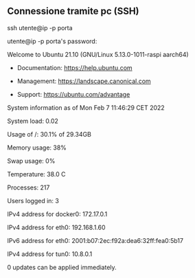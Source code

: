 ## Connessione tramite pc (SSH)

  

ssh utente@ip -p porta

utente@ip -p porta's password:

Welcome to Ubuntu 21.10 (GNU/Linux 5.13.0-1011-raspi aarch64)

  

* Documentation: https://help.ubuntu.com

* Management: https://landscape.canonical.com

* Support: https://ubuntu.com/advantage

  

System information as of Mon Feb 7 11:46:29 CET 2022

  

System load: 0.02

Usage of /: 30.1% of 29.34GB

Memory usage: 38%

Swap usage: 0%

Temperature: 38.0 C

Processes: 217

Users logged in: 3

IPv4 address for docker0: 172.17.0.1

IPv4 address for eth0: 192.168.1.60

IPv6 address for eth0: 2001:b07:2ec:f92a:dea6:32ff:fea0:5b17

IPv4 address for tun0: 10.8.0.1

  
  

0 updates can be applied immediately.

  


